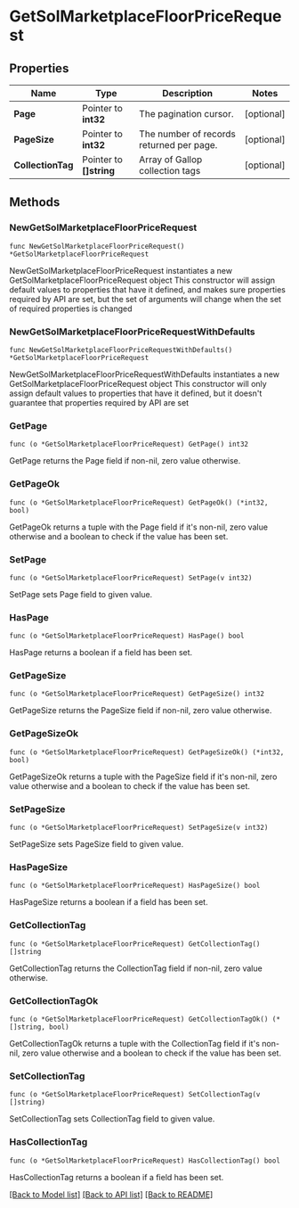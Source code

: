 # GetSolMarketplaceFloorPriceRequest

## Properties

Name | Type | Description | Notes
------------ | ------------- | ------------- | -------------
**Page** | Pointer to **int32** | The pagination cursor. | [optional] 
**PageSize** | Pointer to **int32** | The number of records returned per page. | [optional] 
**CollectionTag** | Pointer to **[]string** | Array of Gallop collection tags | [optional] 

## Methods

### NewGetSolMarketplaceFloorPriceRequest

`func NewGetSolMarketplaceFloorPriceRequest() *GetSolMarketplaceFloorPriceRequest`

NewGetSolMarketplaceFloorPriceRequest instantiates a new GetSolMarketplaceFloorPriceRequest object
This constructor will assign default values to properties that have it defined,
and makes sure properties required by API are set, but the set of arguments
will change when the set of required properties is changed

### NewGetSolMarketplaceFloorPriceRequestWithDefaults

`func NewGetSolMarketplaceFloorPriceRequestWithDefaults() *GetSolMarketplaceFloorPriceRequest`

NewGetSolMarketplaceFloorPriceRequestWithDefaults instantiates a new GetSolMarketplaceFloorPriceRequest object
This constructor will only assign default values to properties that have it defined,
but it doesn't guarantee that properties required by API are set

### GetPage

`func (o *GetSolMarketplaceFloorPriceRequest) GetPage() int32`

GetPage returns the Page field if non-nil, zero value otherwise.

### GetPageOk

`func (o *GetSolMarketplaceFloorPriceRequest) GetPageOk() (*int32, bool)`

GetPageOk returns a tuple with the Page field if it's non-nil, zero value otherwise
and a boolean to check if the value has been set.

### SetPage

`func (o *GetSolMarketplaceFloorPriceRequest) SetPage(v int32)`

SetPage sets Page field to given value.

### HasPage

`func (o *GetSolMarketplaceFloorPriceRequest) HasPage() bool`

HasPage returns a boolean if a field has been set.

### GetPageSize

`func (o *GetSolMarketplaceFloorPriceRequest) GetPageSize() int32`

GetPageSize returns the PageSize field if non-nil, zero value otherwise.

### GetPageSizeOk

`func (o *GetSolMarketplaceFloorPriceRequest) GetPageSizeOk() (*int32, bool)`

GetPageSizeOk returns a tuple with the PageSize field if it's non-nil, zero value otherwise
and a boolean to check if the value has been set.

### SetPageSize

`func (o *GetSolMarketplaceFloorPriceRequest) SetPageSize(v int32)`

SetPageSize sets PageSize field to given value.

### HasPageSize

`func (o *GetSolMarketplaceFloorPriceRequest) HasPageSize() bool`

HasPageSize returns a boolean if a field has been set.

### GetCollectionTag

`func (o *GetSolMarketplaceFloorPriceRequest) GetCollectionTag() []string`

GetCollectionTag returns the CollectionTag field if non-nil, zero value otherwise.

### GetCollectionTagOk

`func (o *GetSolMarketplaceFloorPriceRequest) GetCollectionTagOk() (*[]string, bool)`

GetCollectionTagOk returns a tuple with the CollectionTag field if it's non-nil, zero value otherwise
and a boolean to check if the value has been set.

### SetCollectionTag

`func (o *GetSolMarketplaceFloorPriceRequest) SetCollectionTag(v []string)`

SetCollectionTag sets CollectionTag field to given value.

### HasCollectionTag

`func (o *GetSolMarketplaceFloorPriceRequest) HasCollectionTag() bool`

HasCollectionTag returns a boolean if a field has been set.


[[Back to Model list]](../README.md#documentation-for-models) [[Back to API list]](../README.md#documentation-for-api-endpoints) [[Back to README]](../README.md)


